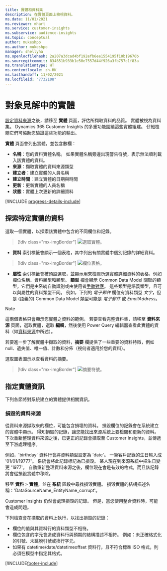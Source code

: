 ```yaml
---
title: 實體和資料集
description: 在實體頁面上檢視資料。
ms.date: 11/01/2021
ms.reviewer: mhart
ms.service: customer-insights
ms.subservice: audience-insights
ms.topic: conceptual
author: mukeshpo
ms.author: mukeshpo
manager: shellyha
ms.openlocfilehash: 2a207a3dcad4bf192efb6ee1554195f10b19670b
ms.sourcegitcommit: 834651b933b1e50e7557d44f926a3fb757c1f83a
ms.translationtype: HT
ms.contentlocale: zh-HK
ms.lasthandoff: 11/02/2021
ms.locfileid: "7732108"
---
```

# <a name="entities-in-audience-insights"></a>對象見解中的實體

[設定資料來源](data-sources.md)之後，請移至 **實體** 頁面，評估所擷取資料的品質。 實體被視為資料集。 Dynamics 365 Customer Insights 的多重功能圍繞這些實體組建。 仔細檢閱它們可協助您驗證這些功能的輸出。

**實體** 頁面會列出實體，並包含數欄：

- **名稱**：您的資料實體名稱。 如果實體名稱旁邊出現警告符號，表示無法順利載入該實體的資料。
- **來源**：擷取實體的資料來源類型
- **建立者**：建立實體的人員名稱
- **建立時間**：建立實體的日期與時間
- **更新**：更新實體的人員名稱
- **狀態**：實體上次更新的詳細資料

[!INCLUDE [progress-details-include](../includes/progress-details-pane.md)]

## <a name="explore-a-specific-entitys-data"></a>探索特定實體的資料

選取一個實體，以探索該實體中包含的不同欄位和記錄。

> [!div class="mx-imgBorder"]
> ![選取實體。](media/data-manager-entities-data.png "選取實體")

- **資料** 索引標籤會顯示一個表格，其中列出有關實體中個別記錄的詳細資料。

> [!div class="mx-imgBorder"]
> ![欄位表格。](media/data-manager-entities-fields.PNG "欄位表格")

- **屬性** 索引標籤會被預設選取，並顯示用來檢閱所選實體詳細資料的表格，例如欄位名稱、資料類型和類型。 **類型** 欄會顯示 Common Data Model 關聯的類型，它們是由系統自動識別或由使用者[手動對應](map-entities.md)。 這些類型是語義類型，且可以與屬性的資料類型不同。 例如，下列的 *電子郵件* 欄位有資料類型 *文字*，但是 (語義的) Common Data Model 類型可能是 *電子郵件* 或 *EmailAddress*。

> [!NOTE]
> 這兩個表格只會顯示您實體之資料的範例。 若要查看完整資料集，請移至 **資料來源** 頁面，選取實體，選取 **編輯**，然後使用 Power Query 編輯器查看此實體的資料（如[資料來源](data-sources.md)中所述）。

若要進一步了解實體中擷取的資料，**摘要** 欄提供了一些重要的資料特徵，例如 null、遺失值、唯一值、計數和分佈（視何者適用於您的資料）。

選取圖表圖示以查看資料的摘要。

> [!div class="mx-imgBorder"]
> ![摘要符號。](media/data-manager-entities-summary.png "資料摘要表格")

## <a name="entity-specific-information"></a>指定實體資訊

下列各節將對系統建立的實體提供相關資訊。

### <a name="corrupted-data-sources"></a>損毀的資料來源

從資料來源擷取來的欄位，可能包含損壞的資料。 損毀欄位的記錄會在系統建立的實體中顯示。 得知損毀的記錄，讓您能找出來源系統上要檢閱和更新的資料。 下次重新整理資料來源之後，已更正的記錄會擷取至 Customer Insights，並傳遞至下游處理程序。 

例如，'birthday' 資料行會將資料類型設定為 'date'。 一筆客戶記錄的生日輸入成 '01/01/19777'。 系統會將此記錄標記為已損毀。 某人現在到來源系統中把生日變更 '1977'。 自動重新整理資料來源之後，欄位現在會是有效的格式，而且該記錄將會從損毀實體中移除。 

移至 **資料** > **實體**，並在 **系統** 區段中尋找損毀實體。 損毀實體的結構描述名稱：'DataSourceName_EntityName_corrupt'。

Customer Insights 仍然會處理損毀的記錄。 但是，當您使用整合資料時，可能會造成問題。

下列檢查會在擷取的資料上執行，以找出損毀的記錄： 

- 欄位的值與其資料行的資料類型不相符。
- 欄位包含的字元會造成資料行與預期的結構描述不相符。 例如：未正確格式化的引號、未跳脫引號或換行字元。
- 如果有 datetime/date/datetimeoffset 資料行，且不符合標準 ISO 格式，則必須在模型中指定其格式。



[!INCLUDE[footer-include](../includes/footer-banner.md)]
